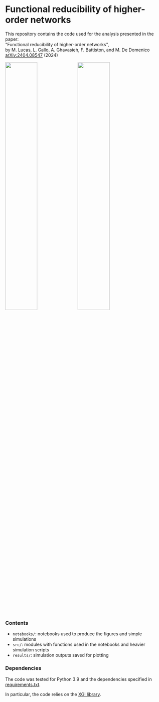 # Functional reducibility of higher-order networks

This repository contains the code used for the analysis presented in the paper:  
"Functional reducibility of higher-order networks",  
by M. Lucas, L. Gallo, A. Ghavasieh, F. Battiston, and M. De Domenico  
[arXiv:2404.08547](https://arxiv.org/abs/2404.08547) (2024)  

<img src="https://github.com/maximelucas/hypergraph_reducibility/assets/7493360/168da01b-1eaa-4141-b27f-181979ef7d2a" width="45%">

<img src="https://github.com/maximelucas/hypergraph_reducibility/assets/7493360/044f0649-c3f5-4e4c-8fd6-894d25729d23" width="45%">


### Contents
- `notebooks/`: notebooks used to produce the figures and simple simulations
- `src/`: modules with functions used in the notebooks and heavier simulation scripts
- `results/`: simulation outputs saved for plotting

### Dependencies

The code was tested for Python 3.9 and the dependencies specified in [requirements.txt](requirements.txt).

In particular, the code relies on the [XGI library](https://github.com/ComplexGroupInteractions/xgi).